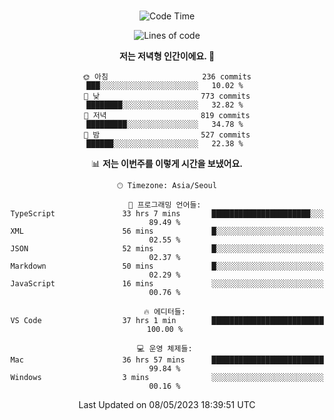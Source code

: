 <div align="center">

<br />

 <!--START_SECTION:waka-->
![Code Time](http://img.shields.io/badge/Code%20Time-535%20hrs%2052%20mins-blue)

![Lines of code](https://img.shields.io/badge/%EC%A0%80%EB%8A%94%20%EC%97%AC%ED%83%9C%EA%B9%8C%EC%A7%80%20-2.8%20million%20%EC%A4%84%EC%9D%98%20%EC%BD%94%EB%93%9C%EB%A5%BC%20%EC%9E%91%EC%84%B1%ED%96%88%EC%96%B4%EC%9A%94.-blue)

**저는 저녁형 인간이에요. 🦉** 

```text
🌞 아침                     236 commits         ███░░░░░░░░░░░░░░░░░░░░░░   10.02 % 
🌆 낮　                     773 commits         ████████░░░░░░░░░░░░░░░░░   32.82 % 
🌃 저녁                     819 commits         █████████░░░░░░░░░░░░░░░░   34.78 % 
🌙 밤　                     527 commits         ██████░░░░░░░░░░░░░░░░░░░   22.38 % 
```


📊 **저는 이번주를 이렇게 시간을 보냈어요.** 

```text
🕑︎ Timezone: Asia/Seoul

💬 프로그래밍 언어들: 
TypeScript               33 hrs 7 mins       ██████████████████████░░░   89.49 % 
XML                      56 mins             █░░░░░░░░░░░░░░░░░░░░░░░░   02.55 % 
JSON                     52 mins             █░░░░░░░░░░░░░░░░░░░░░░░░   02.37 % 
Markdown                 50 mins             █░░░░░░░░░░░░░░░░░░░░░░░░   02.29 % 
JavaScript               16 mins             ░░░░░░░░░░░░░░░░░░░░░░░░░   00.76 % 

🔥 에디터들: 
VS Code                  37 hrs 1 min        █████████████████████████   100.00 % 

💻 운영 체제들: 
Mac                      36 hrs 57 mins      █████████████████████████   99.84 % 
Windows                  3 mins              ░░░░░░░░░░░░░░░░░░░░░░░░░   00.16 % 
```


 Last Updated on 08/05/2023 18:39:51 UTC
<!--END_SECTION:waka-->

</div>
